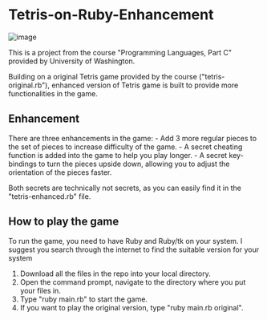 # Tetris-on-Ruby-Enhancement
![image](https://user-images.githubusercontent.com/91551415/187430504-3611b87e-11f1-4e90-9b09-26c4b310517b.png)

This is a project from the course "Programming Languages, Part C" provided by University of Washington.

Building on a original Tetris game provided by the course ("tetris-original.rb"), enhanced version of Tetris game is built
to provide more functionalities in the game.

## Enhancement
There are three enhancements in the game:
	- Add 3 more regular pieces to the set of pieces to increase difficulty of the game.
	- A secret cheating function is added into the game to help you play longer.
	- A secret key-bindings to turn the pieces upside down, allowing you to adjust the orientation of the pieces faster.

Both secrets are technically not secrets, as you can easily find it in the "tetris-enhanced.rb" file.

## How to play the game
To run the game, you need to have Ruby and Ruby/tk on your system. 
I suggest you search through the internet to find the suitable version for your system 

1. Download all the files in the repo into your local directory.
2. Open the command prompt, navigate to the directory where you put your files in.
3. Type "ruby main.rb" to start the game.
4. If you want to play the original version, type "ruby main.rb original".


